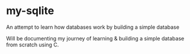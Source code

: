 # my-sqlite
An attempt to learn how databases work by building a simple database

Will be documenting my journey of learning & building a simple database from scratch using C.
